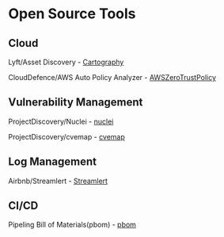 # Open Source Tools

## Cloud
Lyft/Asset Discovery - [Cartography](https://github.com/lyft/cartography)

CloudDefence/AWS Auto Policy Analyzer - [AWSZeroTrustPolicy](https://github.com/CloudDefenseAI/AWSZeroTrustPolicy)

## Vulnerability Management
ProjectDiscovery/Nuclei - [nuclei](https://github.com/projectdiscovery/nuclei)

ProjectDiscovery/cvemap - [cvemap](https://github.com/projectdiscovery/cvemap)


## Log Management
Airbnb/Streamlert - [Streamlert](https://github.com/airbnb/streamalert)

## CI/CD
Pipeling Bill of Materials(pbom) - [pbom](https://pbom.dev/)

